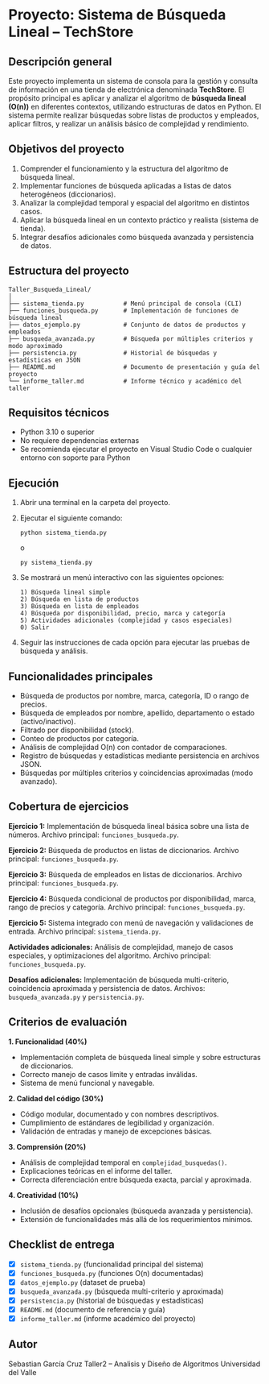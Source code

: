 # Proyecto: Sistema de Búsqueda Lineal – TechStore

## Descripción general

Este proyecto implementa un sistema de consola para la gestión y consulta de información en una tienda de electrónica denominada **TechStore**.
El propósito principal es aplicar y analizar el algoritmo de **búsqueda lineal (O(n))** en diferentes contextos, utilizando estructuras de datos en Python.
El sistema permite realizar búsquedas sobre listas de productos y empleados, aplicar filtros, y realizar un análisis básico de complejidad y rendimiento.

## Objetivos del proyecto

1. Comprender el funcionamiento y la estructura del algoritmo de búsqueda lineal.
2. Implementar funciones de búsqueda aplicadas a listas de datos heterogéneos (diccionarios).
3. Analizar la complejidad temporal y espacial del algoritmo en distintos casos.
4. Aplicar la búsqueda lineal en un contexto práctico y realista (sistema de tienda).
5. Integrar desafíos adicionales como búsqueda avanzada y persistencia de datos.

## Estructura del proyecto

````
Taller_Busqueda_Lineal/
│
├── sistema_tienda.py           # Menú principal de consola (CLI)
├── funciones_busqueda.py       # Implementación de funciones de búsqueda lineal
├── datos_ejemplo.py            # Conjunto de datos de productos y empleados
├── busqueda_avanzada.py        # Búsqueda por múltiples criterios y modo aproximado
├── persistencia.py             # Historial de búsquedas y estadísticas en JSON
├── README.md                   # Documento de presentación y guía del proyecto
└── informe_taller.md           # Informe técnico y académico del taller
````

## Requisitos técnicos

* Python 3.10 o superior
* No requiere dependencias externas
* Se recomienda ejecutar el proyecto en Visual Studio Code o cualquier entorno con soporte para Python

## Ejecución

1. Abrir una terminal en la carpeta del proyecto.

2. Ejecutar el siguiente comando:

   ```
   python sistema_tienda.py
   ```
   o
   ```
   py sistema_tienda.py
   ```

4. Se mostrará un menú interactivo con las siguientes opciones:

   ```
   1) Búsqueda lineal simple
   2) Búsqueda en lista de productos
   3) Búsqueda en lista de empleados
   4) Búsqueda por disponibilidad, precio, marca y categoría
   5) Actividades adicionales (complejidad y casos especiales)
   0) Salir
   ```

5. Seguir las instrucciones de cada opción para ejecutar las pruebas de búsqueda y análisis.

## Funcionalidades principales

* Búsqueda de productos por nombre, marca, categoría, ID o rango de precios.
* Búsqueda de empleados por nombre, apellido, departamento o estado (activo/inactivo).
* Filtrado por disponibilidad (stock).
* Conteo de productos por categoría.
* Análisis de complejidad O(n) con contador de comparaciones.
* Registro de búsquedas y estadísticas mediante persistencia en archivos JSON.
* Búsquedas por múltiples criterios y coincidencias aproximadas (modo avanzado).

## Cobertura de ejercicios

**Ejercicio 1:**
Implementación de búsqueda lineal básica sobre una lista de números.
Archivo principal: `funciones_busqueda.py`.

**Ejercicio 2:**
Búsqueda de productos en listas de diccionarios.
Archivo principal: `funciones_busqueda.py`.

**Ejercicio 3:**
Búsqueda de empleados en listas de diccionarios.
Archivo principal: `funciones_busqueda.py`.

**Ejercicio 4:**
Búsqueda condicional de productos por disponibilidad, marca, rango de precios y categoría.
Archivo principal: `funciones_busqueda.py`.

**Ejercicio 5:**
Sistema integrado con menú de navegación y validaciones de entrada.
Archivo principal: `sistema_tienda.py`.

**Actividades adicionales:**
Análisis de complejidad, manejo de casos especiales, y optimizaciones del algoritmo.
Archivo principal: `funciones_busqueda.py`.

**Desafíos adicionales:**
Implementación de búsqueda multi-criterio, coincidencia aproximada y persistencia de datos.
Archivos: `busqueda_avanzada.py` y `persistencia.py`.

## Criterios de evaluación

**1. Funcionalidad (40%)**

* Implementación completa de búsqueda lineal simple y sobre estructuras de diccionarios.
* Correcto manejo de casos límite y entradas inválidas.
* Sistema de menú funcional y navegable.

**2. Calidad del código (30%)**

* Código modular, documentado y con nombres descriptivos.
* Cumplimiento de estándares de legibilidad y organización.
* Validación de entradas y manejo de excepciones básicas.

**3. Comprensión (20%)**

* Análisis de complejidad temporal en `complejidad_busquedas()`.
* Explicaciones teóricas en el informe del taller.
* Correcta diferenciación entre búsqueda exacta, parcial y aproximada.

**4. Creatividad (10%)**

* Inclusión de desafíos opcionales (búsqueda avanzada y persistencia).
* Extensión de funcionalidades más allá de los requerimientos mínimos.

## Checklist de entrega

* [x] `sistema_tienda.py` (funcionalidad principal del sistema)
* [x] `funciones_busqueda.py` (funciones O(n) documentadas)
* [x] `datos_ejemplo.py` (dataset de prueba)
* [x] `busqueda_avanzada.py` (búsqueda multi-criterio y aproximada)
* [x] `persistencia.py` (historial de búsquedas y estadísticas)
* [x] `README.md` (documento de referencia y guía)
* [x] `informe_taller.md` (informe académico del proyecto)

## Autor

Sebastian García Cruz
Taller2 – Analisis y Diseño de Algoritmos
Universidad del Valle
